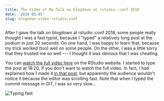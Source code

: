```yaml
---
title: The Video of My Talk on blogdown at rstudio::conf 2018
date: '2018-03-05'
slug: blogdown-video-rstudio-conf
---
```


After I gave the talk on blogdown at rstudio::conf 2018, some people really thought I was a fast typist, because I "typed" a relatively long post at the podium in just 20 seconds. On one hand, I was happy to learn that, because my trick worked (too) well on some people. On the other, I was a little sorry that they trusted me so well --- I thought it was obvious that I was cheating.

You can [watch the full video here](https://www.rstudio.com/resources/videos/create-and-maintain-websites-with-r-markdown-and-blogdown/) on the RStudio website. I started to type the post at 18:20, if you don't want to watch the full video. In fact, I had explained how I made it [in that post](/en/2018/02/typing-fast/), but apparently the audience wouldn't notice it because the editor was scrolling fast. Note that when I typed the commit message in GIT, I was so very slow...

![Typing fast](https://slides.yihui.org/gif/programming-movie-actual.gif)
